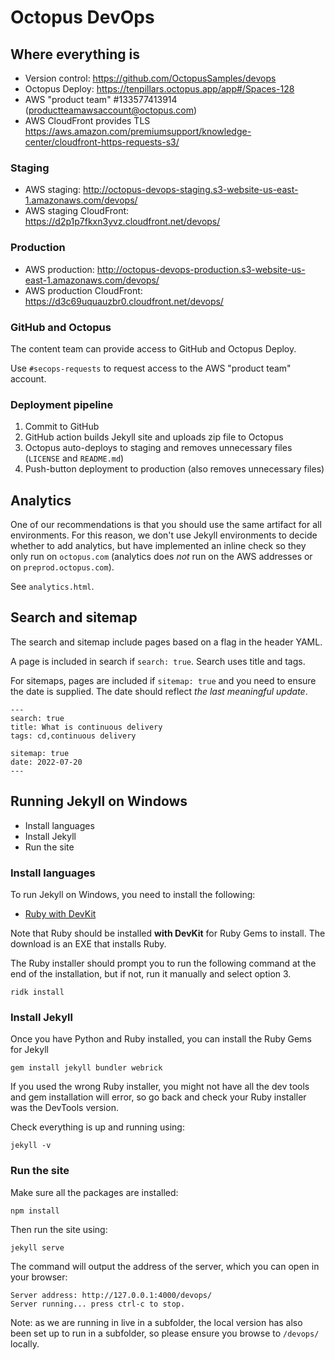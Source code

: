 # Octopus DevOps

## Where everything is

- Version control: https://github.com/OctopusSamples/devops
- Octopus Deploy: https://tenpillars.octopus.app/app#/Spaces-128
- AWS "product team" #133577413914 (productteamawsaccount@octopus.com)
- AWS CloudFront provides TLS https://aws.amazon.com/premiumsupport/knowledge-center/cloudfront-https-requests-s3/

### Staging

- AWS staging: http://octopus-devops-staging.s3-website-us-east-1.amazonaws.com/devops/
- AWS staging CloudFront: https://d2p1p7fkxn3yvz.cloudfront.net/devops/

### Production

- AWS production: http://octopus-devops-production.s3-website-us-east-1.amazonaws.com/devops/
- AWS production CloudFront: https://d3c69uquauzbr0.cloudfront.net/devops/

### GitHub and Octopus

The content team can provide access to GitHub and Octopus Deploy.

Use `#secops-requests` to request access to the AWS "product team" account.

### Deployment pipeline

1. Commit to GitHub
2. GitHub action builds Jekyll site and uploads zip file to Octopus
3. Octopus auto-deploys to staging and removes unnecessary files (`LICENSE` and `README.md`)
4. Push-button deployment to production (also removes unnecessary files)

## Analytics

One of our recommendations is that you should use the same artifact for all environments. For this reason, we don't use Jekyll environments to decide whether to add analytics, but have implemented an inline check so they only run on `octopus.com` (analytics does _not_ run on the AWS addresses or on `preprod.octopus.com`).

See `analytics.html`.

## Search and sitemap

The search and sitemap include pages based on a flag in the header YAML.

A page is included in search if `search: true`. Search uses title and tags.

For sitemaps, pages are included if `sitemap: true` and you need to ensure the date is supplied. The date should reflect *the last meaningful update*.

```
---
search: true
title: What is continuous delivery
tags: cd,continuous delivery

sitemap: true
date: 2022-07-20
---
```

## Running Jekyll on Windows

 - Install languages
 - Install Jekyll
 - Run the site

### Install languages

To run Jekyll on Windows, you need to install the following:

  - [Ruby with DevKit](https://rubyinstaller.org/downloads/)

Note that Ruby should be installed **with DevKit** for Ruby Gems to install. The download is an EXE that installs Ruby.

The Ruby installer should prompt you to run the following command at the end of the installation, but if not, run it manually and select option 3.

    ridk install

### Install Jekyll

Once you have Python and Ruby installed, you can install the Ruby Gems for Jekyll

    gem install jekyll bundler webrick

If you used the wrong Ruby installer, you might not have all the dev tools and gem installation will error, so go back and check your Ruby installer was the DevTools version.

Check everything is up and running using:

    jekyll -v

### Run the site

Make sure all the packages are installed:

    npm install

Then run the site using:

    jekyll serve

The command will output the address of the server, which you can open in your browser:

    Server address: http://127.0.0.1:4000/devops/
    Server running... press ctrl-c to stop.

Note: as we are running in live in a subfolder, the local version has also been set up to run in a subfolder, so please ensure you browse to `/devops/` locally.